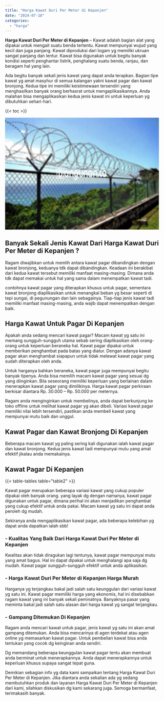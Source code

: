 ```yaml
---
title: "Harga Kawat Duri Per Meter di Kepanjen"
date: "2024-07-18"
categories: 
  - "harga"
---
```


**Harga Kawat Duri Per Meter di Kepanjen** – Kawat adalah bagian alat yang dipakai untuk mengait suatu benda tertentu. Kawat mempunyai wujud yang kecil dan juga panjang. Kawat diproduksi dari logam yg memiliki ukruan sangat panjang dan lentur. Kawat bisa digunakan untuk begitu banyak kondisi seperti penghantar listrik, penghalang suatu benda, ranjau, dan beragam hal yang lain.

Ada begitu banyak sekali jenis kawat yang dapat anda terapkan. Bagian tipe kawat yg amat masyhur di semua kalangan yakni kawat pagar dan kawat bronjong. Kedua tipe ini memiliki keistimewaan tersendiri yang menghasilkan banyak orang berhasrat untuk mengaplikasikannya. Anda malahan bisa mengaplikasikan kedua jenis kawat ini untuk keperluan yg dibutuhkan sehari-hari.

{{< toc >}}

![Harga Kawat Duri Per Meter di Kepanjen](/images/jual-kawat-murah46.png)

## Banyak Sekali Jenis Kawat Dari Harga Kawat Duri Per Meter di Kepanjen ?

Ragam diwajibkan untuk memlih antara kawat pagar dibandingkan dengan kawat bronjong, keduanya tdk dapat dibandingkan. Keadaan ini berakibat dari kedua kawat tersebut memiliki manfaat masing-masing. Dimana anda tdk dapat memakai untuk hal yang sama dalam menempatkan kawat tadi.

contohnya kawat pagar yang diterapkan khusus untuk pagar, sementara kawat bronjong diaplikasikan untuk menangkal beban yg besar seperti di tepi sungai, di pegunungan dan lain sebagainya. Tiap-tiap jenis kawat tadi memiliki manfaat masing-masing, anda wajib dapat menempatkan dengan baik.

## Harga Kawat Untuk Pagar Di Kepanjen

Apakah anda sedang mencari kawat pagar? Macam kawat yg satu ini memang sungguh-sungguh utama sebab sering diaplikasikan oleh orang-orang untuk keperluan beraneka hal. Kawat pagar dipakai untuk memberikan penghambat pada batas yang diatur. Dengan adanya kawat pagar akan menghambat siapapun untuk tidak melewat kawat pagar yang sudah diterapkan oleh anda.

Untuk harganya bahkan beraneka, kawat pagar juga mempunyai begitu banyak tipenya. Anda bisa memilih macam kawat pagar yang sesuai dg yang diinginkan. Bila seseorang memiliki keperluan yang berlainan dalam menerapkan kawat pagar yang dimilikinya. Harga kawat pagar perkiraan berkisar diantara Rp. 30.000 – Rp. 50.000 per meternya.

Ragam anda menginginkan untuk membelinya, anda dapat berkunjung ke toko offline untuk melihat kawat pagar yg akan dibeli. Variasi kawat pagar memiliki nilai lebih tersendiri, pastikan anda membeli kawat yang mempunyai mutu baik dan unggul.

## Kawat Pagar dan Kawat Bronjong Di Kepanjen

Beberapa macam kawat yg paling sering kali digunakan ialah kawat pagar dan kawat bronjong. Kedua jenis kawat tadi mempunyai mutu yang amat efektif jikalau anda memakainya.

## Kawat Pagar Di Kepanjen

{{< table-tables table="table2" >}}

Kawat pagar merupakan beberapa variasi kawat yang cukup populer dipakai oleh banyak orang. yang layak dg dengan namanya, kawat pagar digunakan untuk pagar, dimana perihal ini akan menjadikan penghambat yang cukup efektif untuk anda pakai. Macam kawat yg satu ini dapat anda peroleh dg mudah.

Sekiranya anda mengaplikasikan kawat pagar, ada beberapa kelebihan yg dapat anda dapatkan ialah sbb!

### \- Kualitas Yang Baik Dari Harga Kawat Duri Per Meter di Kepanjen

Kwalitas akan tidak diragukan lagi tentunya, kawat pagar mempunyai mutu yang amat bagus. Hal ini dapat dipakai untuk menghalangi apa saja dg mudah. Kawat pagar sungguh-sungguh efektif untuk anda aplikasikan.

### \- Harga Kawat Duri Per Meter di Kepanjen Harga Murah

Harganya yg terjangkau bakal jadi salah satu keunggulan dari variasi kawat yg satu ini. Kawat pagar memiliki harga yang ekonomis, hal ini disebabkan ragam kawat yang ini banyak sekali peminatnya. Banyaknya pasar yang meminta bakal jadi salah satu alasan dari harga kawat yg sangat terjangkau.

### \- Gampang Ditemukan Di Kepanjen

Ragam anda mencari kawat untuk pagar, jenis kawat yg satu ini akan amat gampang ditemukan. Anda bisa mencarinya di agen terdekat atau agen online yg memasarkan kawat pagar. Untuk pembelian kawat bisa anda tentukan yang cocok dg keinginan anda sendiri.

Dg memandang beberapa keunggulan kawat pagar tentu akan membuat anda berminat untuk menerapkannya. Anda dapat menerapkannya untuk keperluan khusus supaya sangat tepat guna.

Demikian sebagian info yg data kami sampaikan tentang Harga Kawat Duri Per Meter di Kepanjen. Jika diantara anda sekalian ada yg sedang membutuhkan produk dan layanan Harga Kawat Duri Per Meter di Kepanjen dari kami, silahkan diskusikan dg kami sekarang juga. Semoga bermanfaat, terimakasih banyak.
